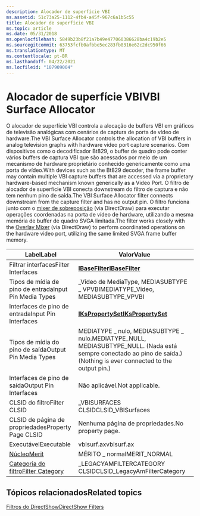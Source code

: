 ```yaml
---
description: Alocador de superfície VBI
ms.assetid: 51c73a25-1112-4fb4-a45f-967c6a1b5c55
title: Alocador de superfície VBI
ms.topic: article
ms.date: 05/31/2018
ms.openlocfilehash: 5849b23b8f21a7b49e477060386628ba4c19b2e5
ms.sourcegitcommit: 63753fcfb0afbbe5ec283fb8316e62c2dc950f66
ms.translationtype: MT
ms.contentlocale: pt-BR
ms.lasthandoff: 04/22/2021
ms.locfileid: "107909004"
---
```

# <a name="vbi-surface-allocator"></a><span data-ttu-id="e5da0-103">Alocador de superfície VBI</span><span class="sxs-lookup"><span data-stu-id="e5da0-103">VBI Surface Allocator</span></span>

<span data-ttu-id="e5da0-104">O alocador de superfície VBI controla a alocação de buffers VBI em gráficos de televisão analógicas com cenários de captura de porta de vídeo de hardware.</span><span class="sxs-lookup"><span data-stu-id="e5da0-104">The VBI Surface Allocator controls the allocation of VBI buffers in analog television graphs with hardware video port capture scenarios.</span></span> <span data-ttu-id="e5da0-105">Com dispositivos como o decodificador Bt829, o buffer de quadro pode conter vários buffers de captura VBI que são acessados por meio de um mecanismo de hardware proprietário conhecido genericamente como uma porta de vídeo.</span><span class="sxs-lookup"><span data-stu-id="e5da0-105">With devices such as the Bt829 decoder, the frame buffer may contain multiple VBI capture buffers that are accessed via a proprietary hardware-based mechanism known generically as a Video Port.</span></span> <span data-ttu-id="e5da0-106">O filtro de alocador de superfície VBI conecta downstream do filtro de captura e não tem nenhum pino de saída.</span><span class="sxs-lookup"><span data-stu-id="e5da0-106">The VBI Surface Allocator filter connects downstream from the capture filter and has no output pin.</span></span> <span data-ttu-id="e5da0-107">O filtro funciona junto com o [mixer de sobreposição](overlay-mixer-filter.md) (via DirectDraw) para executar operações coordenadas na porta de vídeo de hardware, utilizando a mesma memória de buffer de quadro SVGA limitada.</span><span class="sxs-lookup"><span data-stu-id="e5da0-107">The filter works closely with the [Overlay Mixer](overlay-mixer-filter.md) (via DirectDraw) to perform coordinated operations on the hardware video port, utilizing the same limited SVGA frame buffer memory.</span></span>



| <span data-ttu-id="e5da0-108">Label</span><span class="sxs-lookup"><span data-stu-id="e5da0-108">Label</span></span> | <span data-ttu-id="e5da0-109">Valor</span><span class="sxs-lookup"><span data-stu-id="e5da0-109">Value</span></span> |
|------------------------------------------|-------------------------------------------------------------------------------------|
| <span data-ttu-id="e5da0-110">Filtrar interfaces</span><span class="sxs-lookup"><span data-stu-id="e5da0-110">Filter Interfaces</span></span>                        | [<span data-ttu-id="e5da0-111">**IBaseFilter**</span><span class="sxs-lookup"><span data-stu-id="e5da0-111">**IBaseFilter**</span></span>](/windows/desktop/api/Strmif/nn-strmif-ibasefilter)                                                  |
| <span data-ttu-id="e5da0-112">Tipos de mídia de pino de entrada</span><span class="sxs-lookup"><span data-stu-id="e5da0-112">Input Pin Media Types</span></span>                    | <span data-ttu-id="e5da0-113">\_Vídeo de MediaType, MEDIASUBTYPE \_ VPVBI</span><span class="sxs-lookup"><span data-stu-id="e5da0-113">MEDIATYPE\_Video, MEDIASUBTYPE\_VPVBI</span></span>                                               |
| <span data-ttu-id="e5da0-114">Interfaces de pino de entrada</span><span class="sxs-lookup"><span data-stu-id="e5da0-114">Input Pin Interfaces</span></span>                     | [<span data-ttu-id="e5da0-115">**IKsPropertySet**</span><span class="sxs-lookup"><span data-stu-id="e5da0-115">**IKsPropertySet**</span></span>](ikspropertyset.md)                                            |
| <span data-ttu-id="e5da0-116">Tipos de mídia do pino de saída</span><span class="sxs-lookup"><span data-stu-id="e5da0-116">Output Pin Media Types</span></span>                   | <span data-ttu-id="e5da0-117">MEDIATYPE \_ nulo, MEDIASUBTYPE \_ nulo.</span><span class="sxs-lookup"><span data-stu-id="e5da0-117">MEDIATYPE\_NULL, MEDIASUBTYPE\_NULL.</span></span> <span data-ttu-id="e5da0-118">(Nada está sempre conectado ao pino de saída.)</span><span class="sxs-lookup"><span data-stu-id="e5da0-118">(Nothing is ever connected to the output pin.)</span></span> |
| <span data-ttu-id="e5da0-119">Interfaces de pino de saída</span><span class="sxs-lookup"><span data-stu-id="e5da0-119">Output Pin Interfaces</span></span>                    | <span data-ttu-id="e5da0-120">Não aplicável.</span><span class="sxs-lookup"><span data-stu-id="e5da0-120">Not applicable.</span></span>                                                                     |
| <span data-ttu-id="e5da0-121">CLSID do filtro</span><span class="sxs-lookup"><span data-stu-id="e5da0-121">Filter CLSID</span></span>                             | <span data-ttu-id="e5da0-122">\_VBISURFACES CLSID</span><span class="sxs-lookup"><span data-stu-id="e5da0-122">CLSID\_VBISurfaces</span></span>                                                                  |
| <span data-ttu-id="e5da0-123">CLSID de página de propriedades</span><span class="sxs-lookup"><span data-stu-id="e5da0-123">Property Page CLSID</span></span>                      | <span data-ttu-id="e5da0-124">Nenhuma página de propriedades.</span><span class="sxs-lookup"><span data-stu-id="e5da0-124">No property page.</span></span>                                                                   |
| <span data-ttu-id="e5da0-125">Executável</span><span class="sxs-lookup"><span data-stu-id="e5da0-125">Executable</span></span>                               | <span data-ttu-id="e5da0-126">vbisurf.ax</span><span class="sxs-lookup"><span data-stu-id="e5da0-126">vbisurf.ax</span></span>                                                                          |
| [<span data-ttu-id="e5da0-127">Núcleo</span><span class="sxs-lookup"><span data-stu-id="e5da0-127">Merit</span></span>](merit.md)                       | <span data-ttu-id="e5da0-128">MÉRITO \_ normal</span><span class="sxs-lookup"><span data-stu-id="e5da0-128">MERIT\_NORMAL</span></span>                                                                       |
| [<span data-ttu-id="e5da0-129">Categoria do filtro</span><span class="sxs-lookup"><span data-stu-id="e5da0-129">Filter Category</span></span>](filter-categories.md) | <span data-ttu-id="e5da0-130">\_LEGACYAMFILTERCATEGORY CLSID</span><span class="sxs-lookup"><span data-stu-id="e5da0-130">CLSID\_LegacyAmFilterCategory</span></span>                                                       |



 

## <a name="related-topics"></a><span data-ttu-id="e5da0-131">Tópicos relacionados</span><span class="sxs-lookup"><span data-stu-id="e5da0-131">Related topics</span></span>

<dl> <dt>

[<span data-ttu-id="e5da0-132">Filtros do DirectShow</span><span class="sxs-lookup"><span data-stu-id="e5da0-132">DirectShow Filters</span></span>](directshow-filters.md)
</dt> </dl>

 

 



